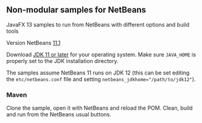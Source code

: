 ## Non-modular samples for NetBeans

JavaFX 13 samples to run from NetBeans with different options and build tools

Version NetBeans [11.1](https://netbeans.apache.org/download/nb111/nb111.html)

Download [JDK 11 or later](http://jdk.java.net/) for your operating system.
Make sure `JAVA_HOME` is properly set to the JDK installation directory. 

The samples assume NetBeans 11 runs on JDK 12 (this can be set editing the `etc/netbeans.conf` file
and setting `netbeans_jdkhome="/path/to/jdk12"`).

### Maven

Clone the sample, open it with NetBeans and reload the POM. Clean, build and run
from the NetBeans usual buttons.